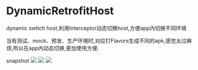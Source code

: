 # DynamicRetrofitHost
dynamic swtich host,利用Interceptor动态切换host,方便app内切换不同环境

当有测试、mock、预发、生产环境时,对应打Flavors生成不同的apk,感觉太过麻烦,所以在app内动态切换,更加使用方便.

snapshot
![](http://7qndg9.com1.z0.glb.clouddn.com/Screenshot_20180520-093319_SwitchHost.jpg)
![](http://7qndg9.com1.z0.glb.clouddn.com/Screenshot_20180520-093341_SwitchHost.jpg)
![](http://7qndg9.com1.z0.glb.clouddn.com/Screenshot_20180520-093357_SwitchHost.jpg)
